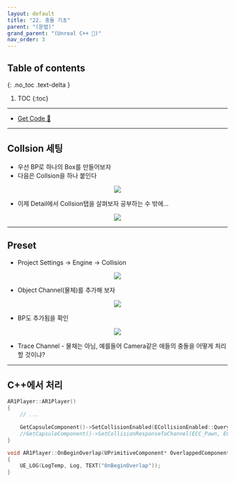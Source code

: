 ```yaml
---
layout: default
title: "22. 충돌 기초"
parent: "(문법)"
grand_parent: "(Unreal C++ 🚀)"
nav_order: 3
---
```


## Table of contents
{: .no_toc .text-delta }

1. TOC
{:toc}

---

* [Get Code 🌟](https://github.com/Arthur880708/UnrealEngineGrammer/tree/2)

---

## Collsion 세팅

* 우선 BP로 하나의 Box를 만들어보자
* 다음은 Collsion을 하나 붙인다

<p align="center">
  <img src="https://taehyungs-programming-blog.github.io/blog/assets/images/unreal/grammer/ucpp0-22-1.png"/>
</p>

* 이제 Detail에서 Collsion탭을 살펴보자 공부하는 수 밖에...

<p align="center">
  <img src="https://taehyungs-programming-blog.github.io/blog/assets/images/unreal/grammer/ucpp0-22-2.png"/>
</p>

---

## Preset

* Project Settings -> Engine -> Collision

<p align="center">
  <img src="https://taehyungs-programming-blog.github.io/blog/assets/images/unreal/grammer/ucpp0-22-3.png"/>
</p>

* Object Channel(물체)를 추가해 보자

<p align="center">
  <img src="https://taehyungs-programming-blog.github.io/blog/assets/images/unreal/grammer/ucpp0-22-4.png"/>
</p>

* BP도 추가됨을 확인

<p align="center">
  <img src="https://taehyungs-programming-blog.github.io/blog/assets/images/unreal/grammer/ucpp0-22-5.png"/>
</p>

* Trace Channel - 물채는 아님, 예를들어 Camera같은 애들의 충돌을 어떻게 처리할 것이냐?

---

## C++에서 처리

```cpp
AR1Player::AR1Player()
{
	// ...

	GetCapsuleComponent()->SetCollisionEnabled(ECollisionEnabled::QueryAndPhysics);
	//GetCapsuleComponent()->SetCollisionResponseToChannel(ECC_Pawn, ECR_Ignore);
}

void AR1Player::OnBeginOverlap(UPrimitiveComponent* OverlappedComponent, AActor* OtherActor, UPrimitiveComponent* OtherComp, int32 OtherBodyIndex, bool bFromSweep, const FHitResult& SweepResult)
{
	UE_LOG(LogTemp, Log, TEXT("OnBeginOverlap"));
}
```
